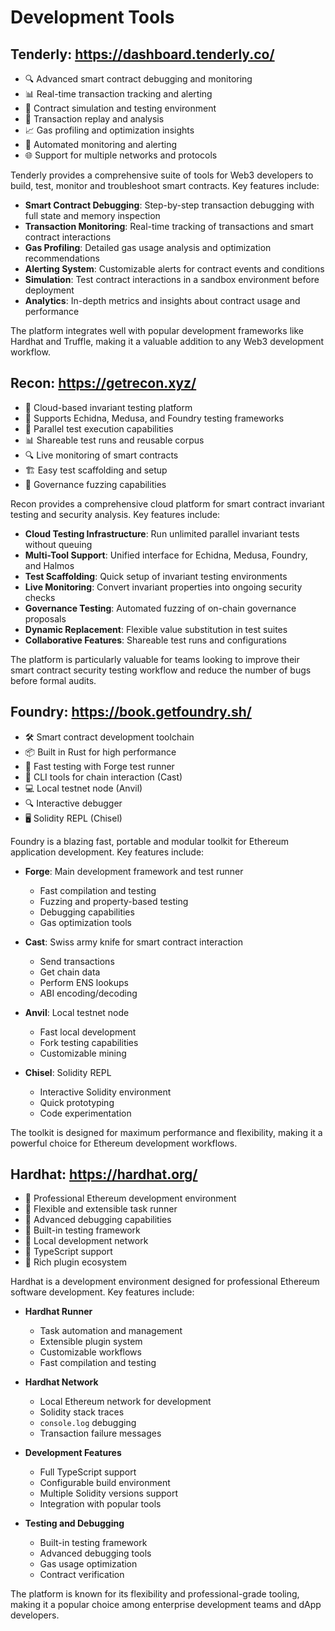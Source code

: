 # Development Tools

## Tenderly: https://dashboard.tenderly.co/
- 🔍 Advanced smart contract debugging and monitoring
- 📊 Real-time transaction tracking and alerting
- 🧪 Contract simulation and testing environment
- 🔄 Transaction replay and analysis
- 📈 Gas profiling and optimization insights
- 🚨 Automated monitoring and alerting
- 🌐 Support for multiple networks and protocols

Tenderly provides a comprehensive suite of tools for Web3 developers to build, test, monitor and troubleshoot smart contracts. Key features include:

- **Smart Contract Debugging**: Step-by-step transaction debugging with full state and memory inspection
- **Transaction Monitoring**: Real-time tracking of transactions and smart contract interactions
- **Gas Profiling**: Detailed gas usage analysis and optimization recommendations
- **Alerting System**: Customizable alerts for contract events and conditions
- **Simulation**: Test contract interactions in a sandbox environment before deployment
- **Analytics**: In-depth metrics and insights about contract usage and performance

The platform integrates well with popular development frameworks like Hardhat and Truffle, making it a valuable addition to any Web3 development workflow.

## Recon: https://getrecon.xyz/
- 🧪 Cloud-based invariant testing platform
- 🔄 Supports Echidna, Medusa, and Foundry testing frameworks
- 🚀 Parallel test execution capabilities
- 📊 Shareable test runs and reusable corpus
- 🔍 Live monitoring of smart contracts
- 🏗️ Easy test scaffolding and setup
- 🔐 Governance fuzzing capabilities

Recon provides a comprehensive cloud platform for smart contract invariant testing and security analysis. Key features include:

- **Cloud Testing Infrastructure**: Run unlimited parallel invariant tests without queuing
- **Multi-Tool Support**: Unified interface for Echidna, Medusa, Foundry, and Halmos
- **Test Scaffolding**: Quick setup of invariant testing environments
- **Live Monitoring**: Convert invariant properties into ongoing security checks
- **Governance Testing**: Automated fuzzing of on-chain governance proposals
- **Dynamic Replacement**: Flexible value substitution in test suites
- **Collaborative Features**: Shareable test runs and configurations

The platform is particularly valuable for teams looking to improve their smart contract security testing workflow and reduce the number of bugs before formal audits.

## Foundry: https://book.getfoundry.sh/
- 🛠️ Smart contract development toolchain
- 📦 Built in Rust for high performance
- 🧪 Fast testing with Forge test runner
- 🔄 CLI tools for chain interaction (Cast)
- 💻 Local testnet node (Anvil)
- 🔍 Interactive debugger
- 🖥️ Solidity REPL (Chisel)

Foundry is a blazing fast, portable and modular toolkit for Ethereum application development. Key features include:

- **Forge**: Main development framework and test runner
  - Fast compilation and testing
  - Fuzzing and property-based testing
  - Debugging capabilities
  - Gas optimization tools
  
- **Cast**: Swiss army knife for smart contract interaction
  - Send transactions
  - Get chain data
  - Perform ENS lookups
  - ABI encoding/decoding
  
- **Anvil**: Local testnet node
  - Fast local development
  - Fork testing capabilities
  - Customizable mining
  
- **Chisel**: Solidity REPL
  - Interactive Solidity environment
  - Quick prototyping
  - Code experimentation

The toolkit is designed for maximum performance and flexibility, making it a powerful choice for Ethereum development workflows.

## Hardhat: https://hardhat.org/
- 🔧 Professional Ethereum development environment
- 🚀 Flexible and extensible task runner
- 🐛 Advanced debugging capabilities
- 🧪 Built-in testing framework
- 🔄 Local development network
- 📝 TypeScript support
- 🔌 Rich plugin ecosystem

Hardhat is a development environment designed for professional Ethereum software development. Key features include:

- **Hardhat Runner**
  - Task automation and management
  - Extensible plugin system
  - Customizable workflows
  - Fast compilation and testing

- **Hardhat Network**
  - Local Ethereum network for development
  - Solidity stack traces
  - `console.log` debugging
  - Transaction failure messages
  
- **Development Features**
  - Full TypeScript support
  - Configurable build environment
  - Multiple Solidity versions support
  - Integration with popular tools
  
- **Testing and Debugging**
  - Built-in testing framework
  - Advanced debugging tools
  - Gas usage optimization
  - Contract verification

The platform is known for its flexibility and professional-grade tooling, making it a popular choice among enterprise development teams and dApp developers.